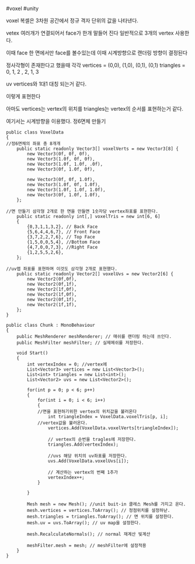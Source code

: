 #voxel #unity 

voxel 복셀은 3차원 공간에서 정규 격자 단위의 값을 나타낸다.

vetex 여러개가 연결되어서 face가 한개 말들어 진다
일반적으로 3개의 vertex 사용한다.

이때 face 한 면에서만 face를 볼수있는데 
이때 시계방향으로 랜더링 방향이 결정된다


정사각형이 존재한다고 했을때
각각
vertices =  (0,0), (1,0), (0,1), (0,1)
triangles = 0, 1, 2 , 2, 1, 3

uv vertices와 1대1 대칭 되는거 같다.

이렇게 표현한다

아마도 vertices는 vertex의 위치를 triangles는 vertex의 순서를 표현하는거 같다.


여기서는 시계방향을 이용했다.
정6면체 만들기
```CSharp
public class VoxelData
{
//정6면체의 좌표 총 8개개
    public static readonly Vector3[] voxelVerts = new Vector3[8] {
        new Vector3(0f, 0f, 0f),
        new Vector3(1.0f, 0f, 0f),
        new Vector3(1.0f, 1.0f, .0f),
        new Vector3(0f, 1.0f, 0f),

        new Vector3(0f, 0f, 1.0f),
        new Vector3(1.0f, 0f, 1.0f),
        new Vector3(1.0f, 1.0f, 1.0f),
        new Vector3(0f, 1.0f, 1.0f),
    };

//면 만들기 삼각형 2개로 한 면을 만들면 1숫자당 vertex좌표를 표현한다.
    public static readonly int[,] voxelTris = new int[6, 6]
    {
        {0,3,1,1,3,2}, // Back Face
        {5,6,4,4,6,7}, // Front Face
        {3,7,2,2,7,6}, // Top Face
        {1,5,0,0,5,4}, //Bottom Face
        {4,7,0,0,7,3}, //Right Face
        {1,2,5,5,2,6},
    };

//uv맵 좌표를 표현하며 이것도 삼각형 2개로 표현했다.
    public static readonly Vector2[] voxelUvs = new Vector2[6] {
        new Vector2(0f,0f),
        new Vector2(0f,1f),
        new Vector2(1f,0f),
        new Vector2(1f,0f),
        new Vector2(0f,1f),
        new Vector2(1f,1f),
    };
}
```

```CSharp
public class Chunk : MonoBehaviour
{
    public MeshRenderer meshRenderer; // 매쉬를 랜더링 하는데 쓰인다. 
    public MeshFilter meshFilter; // 실제메쉬를 저장한다.
    
    void Start()
    {
        int vertexIndex = 0; //vertex에 
        List<Vector3> vertices = new List<Vector3>();
        List<int> triangles = new List<int>();
        List<Vector2> uvs = new List<Vector2>();

        for(int p = 0; p < 6; p++)
        {
            for(int i = 0; i < 6; i++)
            {
			//면을 표현하기위한 vertex의 위치값을 불러온다
                int triangleIndex = VoxelData.voxelTris[p, i]; 
            //vertex값을 불러온다.
                vertices.Add(VoxelData.voxelVerts[triangleIndex]);
				
				// vertex의 순번을 tragles에 저장한다.
                triangles.Add(vertexIndex);

				//uvs 해당 위치의 uv좌표를 저장한다.
                uvs.Add(VoxelData.voxelUvs[i]);

				// 계산하는 vertex의 번째 1추가
                vertexIndex++;
            }

        }

        Mesh mesh = new Mesh(); //unit buit-in 클레스 Mesh를 가지고 온다.
        mesh.vertices = vertices.ToArray(); // 정점위치를 설정하낟.
        mesh.triangles = triangles.ToArray(); // 면 위치를 설정한다.
        mesh.uv = uvs.ToArray(); // uv map을 설정한다.

        mesh.RecalculateNormals(); // normal 재계산 빛계산

        meshFilter.mesh = mesh; // meshFilter에 설정적용
    }
}
```